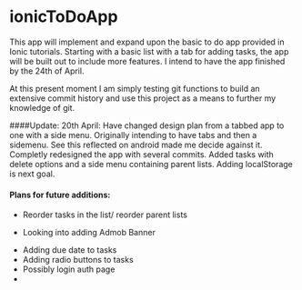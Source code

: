 # ionicToDoApp

This app will implement and expand upon the basic to do app provided in Ionic tutorials.
Starting with a basic list with a tab for adding tasks, the app will be built out to include more features. I intend to have the app finished by the 24th of April.

At this present moment I am simply testing git functions to build an extensive commit history and use this project as a means to further my knowledge of git.

####Update: 20th April:
Have changed design plan from a tabbed app to one with a side menu. Originally intending to have tabs and then a sidemenu. See this reflected on android made me decide against it.
Completly redesigned the app with several commits. Added tasks with delete options and a side menu containing parent lists.
Adding localStorage is next goal.

#### Plans for future additions:
* Reorder tasks in the list/ reorder parent lists
- Looking into adding Admob Banner
+ Adding due date to tasks
+ Adding radio buttons to tasks
+ Possibly login auth page
+ 
